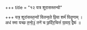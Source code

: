 +++
title = "१२ यत्र शूरासस्तन्वो"

+++
यत्र॒ शूरा॑सस्त॒न्वो॑ वितन्व॒ते प्रि॒या शर्म॑ पितॄ॒णाम् ।  
अध॑ स्मा यच्छ त॒न्वे॒३॒॑ तने॑ च छ॒र्दिर॒चित्तं॑ या॒वय॒ द्वेषः॑ ॥